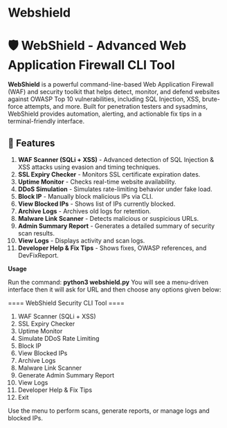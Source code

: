 # Webshield
# 🛡️ WebShield - Advanced Web Application Firewall CLI Tool

**WebShield** is a powerful command-line-based Web Application Firewall (WAF) and security toolkit that helps detect, monitor, and defend websites against OWASP Top 10 vulnerabilities, including SQL Injection, XSS, brute-force attempts, and more. Built for penetration testers and sysadmins, WebShield provides automation, alerting, and actionable fix tips in a terminal-friendly interface.


## 🔧 Features

1. **WAF Scanner (SQLi + XSS)** - Advanced detection of SQL Injection & XSS attacks using evasion and timing techniques.
2. **SSL Expiry Checker** - Monitors SSL certificate expiration dates.
3. **Uptime Monitor** - Checks real-time website availability.
4. **DDoS Simulation** - Simulates rate-limiting behavior under fake load.
5. **Block IP** - Manually block malicious IPs via CLI.
6. **View Blocked IPs** - Shows list of IPs currently blocked.
7. **Archive Logs** - Archives old logs for retention.
8. **Malware Link Scanner** - Detects malicious or suspicious URLs.
9. **Admin Summary Report** - Generates a detailed summary of security scan results.
10. **View Logs** - Displays activity and scan logs.
11. **Developer Help & Fix Tips** - Shows fixes, OWASP references, and DevFixReport.

**Usage**

Run the command:
**python3 webshield.py**
You will see a menu-driven interface then it will ask for URL and then choose any options given below:

==== WebShield Security CLI Tool ====
1. WAF Scanner (SQLi + XSS)
2. SSL Expiry Checker
3. Uptime Monitor
4. Simulate DDoS Rate Limiting
5. Block IP
6. View Blocked IPs
7. Archive Logs
8. Malware Link Scanner
9. Generate Admin Summary Report
10. View Logs
11. Developer Help & Fix Tips
0. Exit
   
Use the menu to perform scans, generate reports, or manage logs and blocked IPs.
